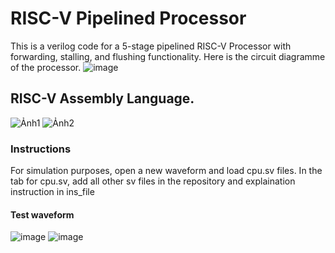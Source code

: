 # RISC-V Pipelined Processor

This is a verilog code for a 5-stage pipelined RISC-V Processor with forwarding, stalling, and flushing functionality. Here is the circuit diagramme of the processor.
![image](https://github.com/Vietngo2748/RICS-V-simple-core/assets/150679207/1e16e7b1-22d5-4f4f-b5b2-e9deb160a641)



## RISC-V Assembly Language. 
![Ảnh1](https://github.com/Vietngo2748/RICS-V-simple-core/assets/150679207/2428d09b-d6a1-4c81-962b-0c6e0980929a)
![Ảnh2](https://github.com/Vietngo2748/RICS-V-simple-core/assets/150679207/b0614e91-e0d9-4a5d-b7a4-d08ffee7d511)

### Instructions
For simulation purposes, open a new waveform and load cpu.sv files. In the tab for cpu.sv, add all other sv files in the repository and explaination instruction in ins_file

#### Test waveform
![image](https://github.com/Vietngo2748/RICS-V-simple-core/assets/150679207/e61353ee-8548-4928-b395-01c99d34877e)
![image](https://github.com/Vietngo2748/RICS-V-simple-core/assets/150679207/6b517976-dc9a-4a7a-b7d5-f01d0581130a)



